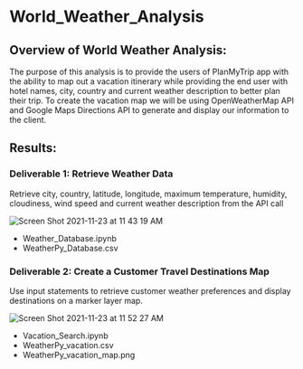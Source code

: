 # World_Weather_Analysis

## Overview of World Weather Analysis:

The purpose of this analysis is to provide the users of PlanMyTrip app with the ability to map out a vacation itinerary while providing the end user with hotel names, city, country and current weather description to better plan their trip. To create the vacation map we will be using OpenWeatherMap API and Google Maps Directions API to generate and display our information to the client. 

## Results:

### Deliverable 1: Retrieve Weather Data 

Retrieve city, country, latitude, longitude, maximum temperature, humidity, cloudiness, wind speed and current weather description from the API call

![Screen Shot 2021-11-23 at 11 43 19 AM](https://user-images.githubusercontent.com/91925639/143066836-d70280ab-27e3-4eef-91bf-cc444d9f7c5c.png)

*  Weather_Database.ipynb
*  WeatherPy_Database.csv

### Deliverable 2: Create a Customer Travel Destinations Map 

Use input statements to retrieve customer weather preferences and display destinations on a marker layer map.

![Screen Shot 2021-11-23 at 11 52 27 AM](https://user-images.githubusercontent.com/91925639/143068558-509d4120-1aaa-4009-a2e5-afdae22760bd.png)



* Vacation_Search.ipynb
* WeatherPy_vacation.csv
* WeatherPy_vacation_map.png
